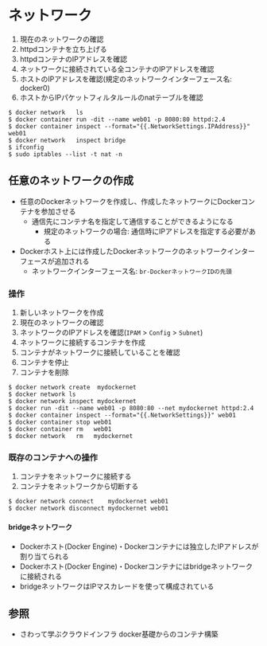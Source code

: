 # ネットワーク
1. 現在のネットワークの確認
2. httpdコンテナを立ち上げる
3. httpdコンテナのIPアドレスを確認
4. ネットワークに接続されている全コンテナのIPアドレスを確認
5. ホストのIPアドレスを確認(規定のネットワークインターフェース名: docker0)
6. ホストからIPパケットフィルタルールのnatテーブルを確認
```
$ docker network   ls
$ docker container run -dit --name web01 -p 8080:80 httpd:2.4
$ docker container inspect --format="{{.NetworkSettings.IPAddress}}" web01
$ docker network   inspect bridge
$ ifconfig
$ sudo iptables --list -t nat -n
```

## 任意のネットワークの作成
- 任意のDockerネットワークを作成し、作成したネットワークにDockerコンテナを参加させる
  - 通信先にコンテナ名を指定して通信することができるようになる
    - 規定のネットワークの場合: 通信時にIPアドレスを指定する必要がある
- Dockerホスト上には作成したDockerネットワークのネットワークインターフェースが追加される
  - ネットワークインターフェース名: `br-DockerネットワークIDの先頭`

### 操作
1. 新しいネットワークを作成
2. 現在のネットワークの確認
3. ネットワークのIPアドレスを確認(`IPAM` > `Config` > `Subnet`)
4. ネットワークに接続するコンテナを作成
5. コンテナがネットワークに接続していることを確認
6. コンテナを停止
7. コンテナを削除
```
$ docker network create  mydockernet
$ docker network ls
$ docker network inspect mydockernet
$ docker run -dit --name web01 -p 8080:80 --net mydockernet httpd:2.4
$ docker container inspect --format="{{.NetworkSettings}}" web01
$ docker container stop web01
$ docker container rm   web01
$ docker network   rm   mydockernet
```

### 既存のコンテナへの操作
1. コンテナをネットワークに接続する
2. コンテナをネットワークから切断する
```
$ docker network connect    mydockernet web01
$ docker network disconnect mydockernet web01
```

#### bridgeネットワーク
- Dockerホスト(Docker Engine)・Dockerコンテナには独立したIPアドレスが割り当てられる
- Dockerホスト(Docker Engine)・Dockerコンテナにはbridgeネットワークに接続される
- bridgeネットワークはIPマスカレードを使って構成されている

## 参照
- さわって学ぶクラウドインフラ docker基礎からのコンテナ構築
